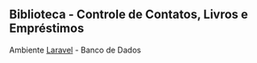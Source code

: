 ## Biblioteca - Controle de Contatos, Livros e Empréstimos
Ambiente <a href="LARAVEL.md">Laravel</a> - Banco de Dados 

